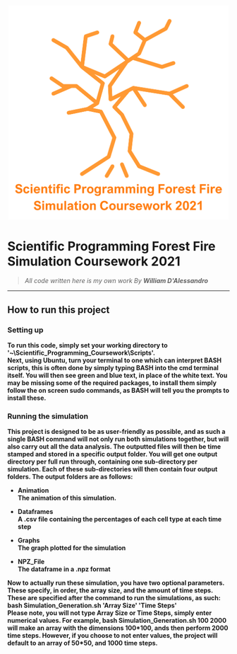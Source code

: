 <p align=center>
  <img src = "README_Media/Overall_Burning_Tree.png" width="500">
</p>

# Scientific Programming Forest Fire Simulation Coursework 2021


>_All code written here is my own work_
>_By <b>William D'Alessandro<b>_

---

## How to run this project

### Setting up



To run this code, simply set your working directory to '~\Scientific_Programming_Coursework\Scripts'. <br>
Next, using Ubuntu, turn your terminal to one which can interpret BASH scripts, this is often done by simply typing BASH into the cmd terminal itself.
You will then see green and blue text, in place of the white text. You may be missing some of the required packages, to install them simply follow the on screen sudo commands, as BASH will tell you the prompts to install these.



### Running the simulation



This project is designed to be as user-friendly as possible, and as such a single BASH command will not only run both simulations together, but will also carry out all the data analysis. The outputted files will then be time stamped and stored in a specific output folder. You will get one output directory per full run through, containing one sub-directory per simulation. Each of these sub-directories will then contain four output folders. The output folders are as follows:



* Animation<br>
        The animation of this simulation.

* Dataframes<br>
     A .csv file containing the percentages of each cell type at each time step

* Graphs<br>
      The graph plotted for the simulation

* NPZ_File<br>
      The dataframe in a .npz format



Now to actually run these simulation, you have two optional parameters. These specify, in order, the array size, and the amount of time steps. These are specified after the command to run the simulations, as such:<br><b>bash Simulation_Generation.sh 'Array Size' 'Time Steps'</b><br>Please note, you will not type Array Size or Time Steps, simply enter numerical values. For example, <b>bash Simulation_Generation.sh 100 2000</b> will make an array with the dimensions 100\*100, ands then perform 2000 time steps. However, if you choose to not enter values, the project will default to an array of 50\*50, and 1000 time steps.




